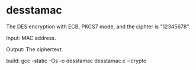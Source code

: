 # desstamac
The DES encryption with ECB, PKCS7 mode, and the ciphter is "12345678".

Input:
MAC address.

Output:
The ciphertext.

build:
gcc -static -Os -o desstamac desstamac.c -lcrypto
